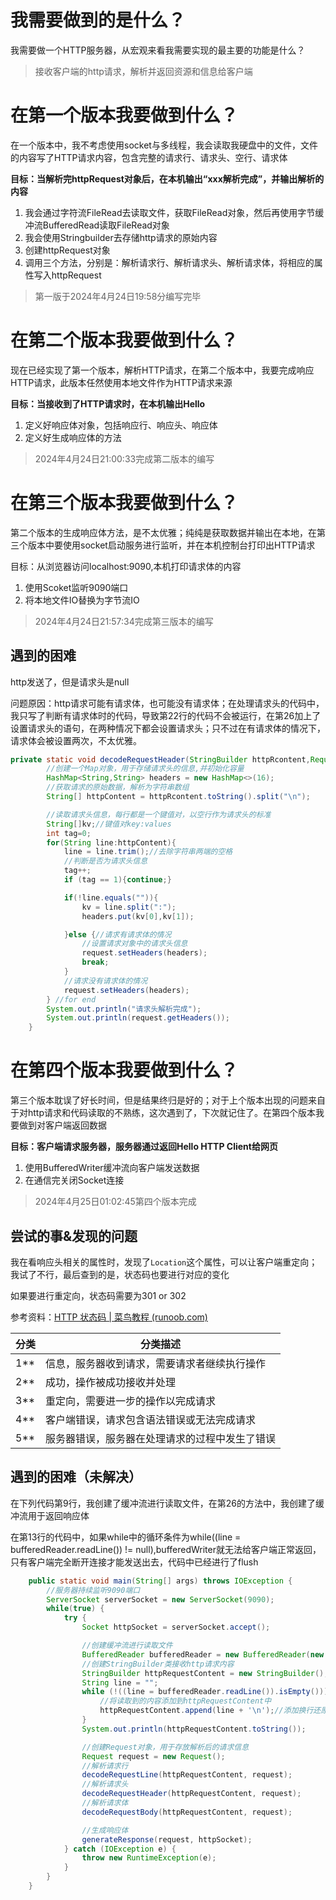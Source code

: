 # 我需要做到的是什么？

我需要做一个HTTP服务器，从宏观来看我需要实现的最主要的功能是什么？

> 接收客户端的http请求，解析并返回资源和信息给客户端

# 在第一个版本我要做到什么？

在一个版本中，我不考虑使用socket与多线程，我会读取我硬盘中的文件，文件的内容写了HTTP请求内容，包含完整的请求行、请求头、空行、请求体

**目标：当解析完httpRequest对象后，在本机输出“xxx解析完成”，并输出解析的内容**

1. 我会通过字符流FileRead去读取文件，获取FileRead对象，然后再使用字节缓冲流BufferedRead读取FileRead对象
2. 我会使用Stringbuilder去存储http请求的原始内容
3. 创建httpRequest对象
4. 调用三个方法，分别是：解析请求行、解析请求头、解析请求体，将相应的属性写入httpRequest

> 第一版于2024年4月24日19:58分编写完毕

# 在第二个版本我要做到什么？

现在已经实现了第一个版本，解析HTTP请求，在第二个版本中，我要完成响应HTTP请求，此版本任然使用本地文件作为HTTP请求来源

**目标：当接收到了HTTP请求时，在本机输出Hello**

1. 定义好响应体对象，包括响应行、响应头、响应体
2. 定义好生成响应体的方法

> 2024年4月24日21:00:33完成第二版本的编写

# 在第三个版本我要做到什么？

第二个版本的生成响应体方法，是不太优雅；纯纯是获取数据并输出在本地，在第三个版本中要使用socket启动服务进行监听，并在本机控制台打印出HTTP请求

目标：从浏览器访问localhost:9090,本机打印请求体的内容

1. 使用Scoket监听9090端口
2. 将本地文件IO替换为字节流IO

> 2024年4月24日21:57:34完成第三版本的编写

## 遇到的困难

http发送了，但是请求头是null

问题原因：http请求可能有请求体，也可能没有请求体；在处理请求头的代码中，我只写了判断有请求体时的代码，导致第22行的代码不会被运行，在第26加上了设置请求头的语句，在两种情况下都会设置请求头；只不过在有请求体的情况下，请求体会被设置两次，不太优雅。

```java
private static void decodeRequestHeader(StringBuilder httpRcontent,Request request) throws IOException{
        //创建一个Map对象，用于存储请求头的信息,并初始化容量
        HashMap<String,String> headers = new HashMap<>(16);
        //获取请求的原始数据，解析为字符串数组
        String[] httpContent = httpRcontent.toString().split("\n");

        //读取请求头信息，每行都是一个键值对，以空行作为请求头的标准
        String[]kv;//键值对key:values
        int tag=0;
        for(String line:httpContent){
            line = line.trim();//去除字符串两端的空格
            //判断是否为请求头信息
            tag++;
            if (tag == 1){continue;}

            if(!line.equals("")){
                kv = line.split(":");
                headers.put(kv[0],kv[1]);

            }else {//请求有请求体的情况
                //设置请求对象中的请求头信息
                request.setHeaders(headers);
                break;
            }
            //请求没有请求体的情况
            request.setHeaders(headers);
        } //for end
        System.out.println("请求头解析完成");
        System.out.println(request.getHeaders());
    }
```

# 在第四个版本我要做到什么？

第三个版本耽误了好长时间，但是结果终归是好的；对于上个版本出现的问题来自于对http请求和代码读取的不熟练，这次遇到了，下次就记住了。在第四个版本我要做到对客户端返回数据

**目标：客户端请求服务器，服务器通过返回Hello HTTP Client给网页**

1. 使用BufferedWriter缓冲流向客户端发送数据
2. 在通信完关闭Socket连接

> 2024年4月25日01:02:45第四个版本完成

## 尝试的事&发现的问题

我在看响应头相关的属性时，发现了`Location`这个属性，可以让客户端重定向；我试了不行，最后查到的是，状态码也要进行对应的变化

如果要进行重定向，状态码需要为301 or 302

参考资料：[HTTP 状态码 | 菜鸟教程 (runoob.com)](https://www.runoob.com/http/http-status-codes.html)

| 分类 | 分类描述                                       |
| ---- | ---------------------------------------------- |
| 1**  | 信息，服务器收到请求，需要请求者继续执行操作   |
| 2**  | 成功，操作被成功接收并处理                     |
| 3**  | 重定向，需要进一步的操作以完成请求             |
| 4**  | 客户端错误，请求包含语法错误或无法完成请求     |
| 5**  | 服务器错误，服务器在处理请求的过程中发生了错误 |

## 遇到的困难（未解决）

在下列代码第9行，我创建了缓冲流进行读取文件，在第26的方法中，我创建了缓冲流用于返回响应体

在第13行的代码中，如果while中的循环条件为while((line = bufferedReader.readLine()) != null),bufferedWriter就无法给客户端正常返回，只有客户端完全断开连接才能发送出去，代码中已经进行了flush

```java
    public static void main(String[] args) throws IOException {
        //服务器持续监听9090端口
        ServerSocket serverSocket = new ServerSocket(9090);
        while(true) {
            try {
                Socket httpSocket = serverSocket.accept();

                //创建缓冲流进行读取文件
                BufferedReader bufferedReader = new BufferedReader(new InputStreamReader(httpSocket.getInputStream()));
                //创建StringBuilder类接收http请求内容
                StringBuilder httpRequestContent = new StringBuilder();
                String line = "";
                while (!((line = bufferedReader.readLine()).isEmpty())) {//判断读取到的内容是否为空
                    //将读取到的内容添加到httpRequestContent中
                    httpRequestContent.append(line + '\n');//添加换行还原原始字符串
                }
                System.out.println(httpRequestContent.toString());

                //创建Request对象，用于存放解析后的请求信息
                Request request = new Request();
                //解析请求行
                decodeRequestLine(httpRequestContent, request);
                //解析请求头
                decodeRequestHeader(httpRequestContent, request);
                //解析请求体
                decodeRequestBody(httpRequestContent, request);

                //生成响应体
                generateResponse(request, httpSocket);
            } catch (IOException e) {
                throw new RuntimeException(e);
            }
        }
    }
```























